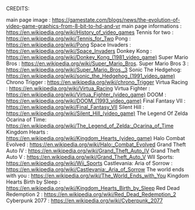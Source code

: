 CREDITS: 

main page image : https://gamestate.com/blogs/news/the-evolution-of-video-game-graphics-from-8-bit-to-hd-and-vr
main page informations : https://en.wikipedia.org/wiki/History_of_video_games
Tennis for two : https://en.wikipedia.org/wiki/Tennis_for_Two
Pong : https://en.wikipedia.org/wiki/Pong
Space Invaders : https://en.wikipedia.org/wiki/Space_Invaders
Donkey Kong : https://en.wikipedia.org/wiki/Donkey_Kong_(1981_video_game)
Super Mario Bros : https://en.wikipedia.org/wiki/Super_Mario_Bros.
Super Mario Bros 3 : https://en.wikipedia.org/wiki/Super_Mario_Bros._3
Sonic The Hedgehog: https://en.wikipedia.org/wiki/sonic_the_Hedgehog_(1991_video_game)
Chrono Trigger : https://en.wikipedia.org/wiki/chrono_Trigger
Virtua Racing : https://en.wikipedia.org/wiki/Virtua_Racing
Virtua Fighter : https://en.wikipedia.org/wiki/Virtua_Fighter_(video_game)
DOOM : https://en.wikipedia.org/wiki/DOOM_(1993_video_game)
Final Fantasy VII : https://en.wikipedia.org/wiki/Final_Fantasy_VII
Silent Hill : https://en.wikipedia.org/wiki/Silent_Hill_(video_game)
The Legend Of Zelda Ocarina of Time: https://en.wikipedia.org/wiki/The_Legend_of_Zelda:_Ocarina_of_Time
Kingdom Hearts : https://en.wikipedia.org/wiki/Kingdom_Hearts_(video_game)
Halo Combat Evolved : https://en.wikipedia.org/wiki/Halo:_Combat_Evolved
Grand Theft Auto IV : https://en.wikipedia.org/wiki/Grand_Theft_Auto_IV
Grand Theft Auto V : https://en.wikipedia.org/wiki/Grand_Theft_Auto_V
WII Sports: https://en.wikipedia.org/wiki/Wii_Sports
Castlevania: Aria of Sorrow : https://en.wikipedia.org/wiki/Castlevania:_Aria_of_Sorrow
The world ends with you : https://en.wikipedia.org/wiki/The_World_Ends_with_You
Kingdom Hearts Birth by Sleep : https://en.wikipedia.org/wiki/Kingdom_Hearts_Birth_by_Sleep
Red Dead Redemption 2 : https://en.wikipedia.org/wiki/Red_Dead_Redemption_2
Cyberpunk 2077 : https://en.wikipedia.org/wiki/Cyberpunk_2077